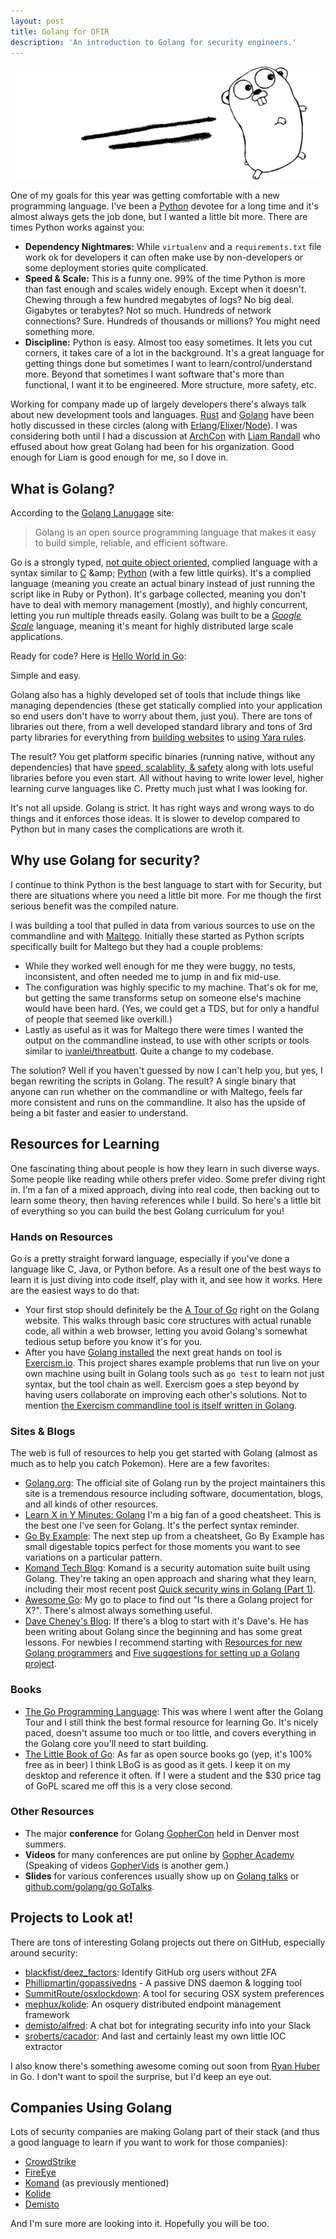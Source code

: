 ```yaml
---
layout: post
title: Golang for DFIR
description: 'An introduction to Golang for security engineers.'
---
```


![Golang](/public/golang.png)

One of my goals for this year was getting comfortable with a new programming language. I've been a [Python](https://www.python.org/) devotee for a long time and it's almost always gets the job done, but I wanted a little bit more. There are times Python works against you:

- __Dependency Nightmares:__ While `virtualenv` and a `requirements.txt` file work ok for developers it can often make use by non-developers or some deployment stories quite complicated.
- __Speed & Scale:__ This is a funny one. 99% of the time Python is more than fast enough and scales widely enough. Except when it doesn't. Chewing through a few hundred megabytes of logs? No big deal. Gigabytes or terabytes? Not so much. Hundreds of network connections? Sure. Hundreds of thousands or millions? You might need something more.
- __Discipline:__ Python is easy. Almost too easy sometimes. It lets you cut corners, it takes care of a lot in the background. It's a great language for getting things done but sometimes I want to learn/control/understand more. Beyond that sometimes I want software that's more than functional, I want it to be engineered. More structure, more safety, etc.

Working for company made up of largely developers there's always talk about new development tools and languages. [Rust](https://www.rust-lang.org/) and [Golang](https://golang.org) have been hotly discussed in these circles (along with [Erlang](https://www.erlang.org/)/[Elixer](http://elixir-lang.org/)/[Node](https://nodejs.org/en/)). I was considering both until I had a discussion at [ArchCon](http://www.archc0n.org/) with [Liam Randall](https://twitter.com/hectaman) who effused about how great Golang had been for his organization. Good enough for Liam is good enough for me, so I dove in.

## What is Golang?

According to the [Golang Lanugage](https://golang.org/) site:

> Golang is an open source programming language that makes it easy to build simple, reliable, and efficient software.

Go is a strongly typed, [not quite object oriented](http://spf13.com/post/is-go-object-oriented/), complied language with a syntax similar to [C](https://en.wikipedia.org/wiki/C_(programming_language)) &amp; [Python](https://www.python.org/) (with a few little quirks). It's a complied language (meaning you create an actual binary instead of just running the script like in Ruby or Python). It's garbage collected, meaning you don't have to deal with memory management (mostly), and highly concurrent, letting you run multiple threads easily. Golang was built to be a [_Google Scale_](https://talks.golang.org/2012/splash.slide) language, meaning it's meant for highly distributed large scale applications.

Ready for code? Here is [Hello World in Go](https://gist.github.com/sroberts/86b6b2b70ce0f4daa972fa9c373f72c0):
<script src="https://gist.github.com/sroberts/86b6b2b70ce0f4daa972fa9c373f72c0.js"></script>

Simple and easy.

Golang also has a highly developed set of tools that include things like managing dependencies (these get statically complied into your application so end users don't have to worry about them, just you). There are tons of libraries out there, from a well developed standard library and tons of 3rd party libraries for everything from [building websites](https://gin-gonic.github.io/gin/) to [using Yara rules](https://github.com/hillu/go-yara).

The result? You get platform specific binaries (running native, without any dependencies) that have [speed, scalablity, &amp; safety](https://www.iron.io/go-after-2-years-in-production/) along with lots useful libraries before you even start. All without having to write lower level, higher learning curve languages like C. Pretty much just what I was looking for.

It's not all upside. Golang is strict. It has right ways and wrong ways to do things and it enforces those ideas. It is slower to develop compared to Python but in many cases the complications are wroth it.

## Why use Golang for security?

I continue to think Python is the best language to start with for Security, but there are situations where you need a little bit more. For me though the first serious benefit was the compiled nature.

I was building a tool that pulled in data from various sources to use on the commandline and with [Maltego](https://www.paterva.com/web7/). Initially these started as Python scripts specifically built for Maltego but they had a couple problems:

- While they worked well enough for me they were buggy, no tests, inconsistent, and often needed me to jump in and fix mid-use.
- The configuration was highly specific to my machine. That's ok for me, but getting the same transforms setup on someone else's machine would have been hard. (Yes, we could get a TDS, but for only a handful of people that seemed like overkill.)
- Lastly as useful as it was for Maltego there were times I wanted the output on the commandline instead, to use with other scripts or tools similar to [ivanlei/threatbutt](https://github.com/ivanlei/threatbutt). Quite a change to my codebase.

The solution? Well if you haven't guessed by now I can't help you, but yes, I began rewriting the scripts in Golang. The result? A single binary that anyone can run whether on the commandline or with Maltego, feels far more consistent and runs on the commandline. It also has the upside of being a bit faster and easier to understand.

## Resources for Learning

One fascinating thing about people is how they learn in such diverse ways. Some people like reading while others prefer video. Some prefer diving right in. I'm a fan of a mixed approach, diving into real code, then backing out to learn some theory, then having references while I build. So here's a little bit of everything so you can build the best Golang curriculum for you!

### Hands on Resources

Go is a pretty straight forward language, especially if you've done a language like C, Java, or Python before. As a result one of the best ways to learn it is just diving into code itself, play with it, and see how it works. Here are the easiest ways to do that:

- Your first stop should definitely be the [A Tour of Go](https://tour.golang.org/) right on the Golang website. This walks through basic core structures with actual runable code, all within a web browser, letting you avoid Golang's somewhat tedious setup before you know it's for you.
- After you have [Golang installed](https://golang.org/doc/install) the next great hands on tool is [Exercism.io](http://exercism.io/). This project shares example problems that run live on your own machine using built in Golang tools such as `go test` to learn not just syntax, but the tool chain as well. Exercism goes a step beyond by having users collaborate on improving each other's solutions. Not to mention [the Exercism commandline tool is itself written in Golang](https://github.com/exercism/cli).

### Sites & Blogs

The web is full of resources to help you get started with Golang (almost as much as to help you catch Pokemon). Here are a few favorites:

- [Golang.org](https://golang.org/): The official site of Golang run by the project maintainers this site is a tremendous resource including software, documentation, blogs, and all kinds of other resources.
- [Learn X in Y Minutes: Golang](https://learnxinyminutes.com/docs/go/) I'm a big fan of a good cheatsheet. This is the best one I've seen for Golang. It's the perfect syntax reminder.
- [Go By Example](https://gobyexample.com/): The next step up from a cheatsheet, Go By Example has small digestable topics perfect for those moments you want to see variations on a particular pattern.
- [Komand Tech Blog](https://blog.komand.com/topic/komand-tech): Komand is a security automation suite built using Golang. They're taking an open approach and sharing what they learn, including their most recent post [Quick security wins in Golang (Part 1)](https://blog.komand.com/quick-security-wins-in-golang).
- [Awesome Go](http://awesome-go.com/): My go to place to find out "Is there a Golang project for X?". There's almost always something useful.
- [Dave Cheney's Blog](http://dave.cheney.net/): If there's a blog to start with it's Dave's. He has been writing about Golang since the beginning and has some great lessons. For newbies I recommend starting with [Resources for new Golang programmers](http://dave.cheney.net/resources-for-new-go-programmers) and [Five suggestions for setting up a Golang project](http://dave.cheney.net/2014/12/01/five-suggestions-for-setting-up-a-go-project).

### Books

- [The Go Programming Language](http://www.gopl.io/): This was where I went after the Golang Tour and I still think the best formal resource for learning Go. It's nicely paced, doesn't assume too much or too little, and covers everything in the Golang core you'll need to start building.
- [The Little Book of Go](http://openmymind.net/The-Little-Go-Book/): As far as open source books go (yep, it's 100% free as in beer) I think LBoG is as good as it gets. I keep it on my desktop and reference it often. If I were a student and the $30 price tag of GoPL scared me off this is a very close second.

### Other Resources
- The major __conference__ for Golang [GopherCon](https://www.gophercon.com/) held in Denver most summers.
- __Videos__ for many conferences  are put online by [Gopher Academy](https://www.youtube.com/channel/UCx9QVEApa5BKLw9r8cnOFEA) (Speaking of videos [GopherVids](http://gophervids.appspot.com/) is another gem.)
- __Slides__ for various conferences usually show up on [Golang talks](https://talks.golang.org/) or [github.com/golang/go GoTalks](https://github.com/golang/go/wiki/GoTalks).

## Projects to Look at!

There are tons of interesting Golang projects out there on GitHub, especially around security:

- [blackfist/deez_factors](https://github.com/blackfist/deez_factors): Identify GitHub org users without 2FA
- [Phillipmartin/gopassivedns](https://github.com/Phillipmartin/gopassivedns) - A passive DNS daemon & logging tool
- [SummitRoute/osxlockdown](https://github.com/SummitRoute/osxlockdown): A tool for securing OSX system preferences
- [mephux/kolide](https://github.com/mephux/kolide): An osquery distributed endpoint management framework
- [demisto/alfred](https://github.com/demisto/alfred): A chat bot for integrating security info into your Slack
- [sroberts/cacador](https://github.com/sroberts/cacador): And last and certainly least my own little IOC extractor

I also know there's something awesome coming out soon from [Ryan Huber](https://github.com/rawdigits) in Go. I don't want to spoil the surprise, but I'd keep an eye out.

## Companies Using Golang
Lots of security companies are making Golang part of their stack (and thus a good language to learn if you want to work for those companies):

- [CrowdStrike](https://www.crowdstrike.com/)
- [FireEye](https://www.fireeye.com/)
- [Komand](https://www.komand.com/) (as previously mentioned)
- [Kolide](https://kolide.co/)
- [Demisto](https://www.demisto.com/)

And I'm sure more are looking into it. Hopefully you will be too.
